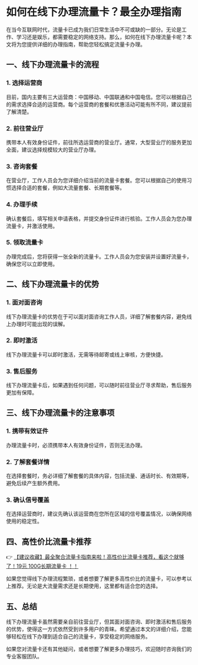 # 如何在线下办理流量卡？最全办理指南

在当今互联网时代，流量卡已成为我们日常生活中不可或缺的一部分。无论是工作、学习还是娱乐，都需要稳定的网络支持。那么，如何在线下办理流量卡呢？本文将为您提供详细的办理指南，帮助您轻松搞定流量卡办理。

## 一、线下办理流量卡的流程

### 1. 选择运营商
目前，国内主要有三大运营商：中国移动、中国联通和中国电信。您可以根据自己的需求选择合适的运营商。每个运营商的套餐和优惠活动可能有所不同，建议提前了解清楚。

### 2. 前往营业厅
携带本人有效身份证件，前往所选运营商的营业厅。通常，大型营业厅的服务更加全面，建议选择规模较大的营业厅办理。

### 3. 咨询套餐
在营业厅，工作人员会为您详细介绍当前的流量卡套餐。您可以根据自己的使用习惯选择合适的套餐，例如大流量套餐、长期套餐等。

### 4. 办理手续
确认套餐后，填写相关申请表格，并提交身份证件进行核验。工作人员会为您办理流量卡，并激活使用。

### 5. 领取流量卡
办理完成后，您将获得一张全新的流量卡。工作人员会为您安装并设置好流量卡，确保您可以立即使用。

## 二、线下办理流量卡的优势

### 1. 面对面咨询
线下办理流量卡的优势在于可以面对面咨询工作人员，详细了解套餐内容，避免线上办理时可能出现的误解。

### 2. 即时激活
线下办理流量卡可以即时激活，无需等待邮寄或线上审核，方便快捷。

### 3. 售后服务
线下办理流量卡后，如果遇到任何问题，可以随时前往营业厅寻求帮助，售后服务更加有保障。

## 三、线下办理流量卡的注意事项

### 1. 携带有效证件
办理流量卡时，必须携带本人有效身份证件，否则无法办理。

### 2. 了解套餐详情
在选择套餐时，务必详细了解套餐的具体内容，包括流量、通话时长、有效期等，避免后续产生额外费用。

### 3. 确认信号覆盖
在选择运营商时，建议先确认该运营商在您所在区域的信号覆盖情况，以确保网络使用的稳定性。

## 四、高性价比流量卡推荐

👉 [【建议收藏】最全聚合流量卡指南来啦！高性价比流量卡推荐，看这个就够了！19元 100G长期流量卡 ！！](https://bit.ly/Liuliangka)

如果您觉得线下办理流程繁琐，或者想要了解更多高性价比的流量卡，可以参考以上推荐。无论是大流量需求还是长期使用，这里都有适合您的选择。

## 五、总结

线下办理流量卡虽然需要亲自前往营业厅，但其面对面咨询、即时激活和售后服务的优势，使得这一方式依然受到许多用户的青睐。希望通过本文的详细介绍，您能够轻松在线下办理到适合自己的流量卡，享受稳定的网络服务。

如果您对流量卡还有其他疑问，或者想要了解更多办理技巧，欢迎随时咨询我们的专业客服团队。